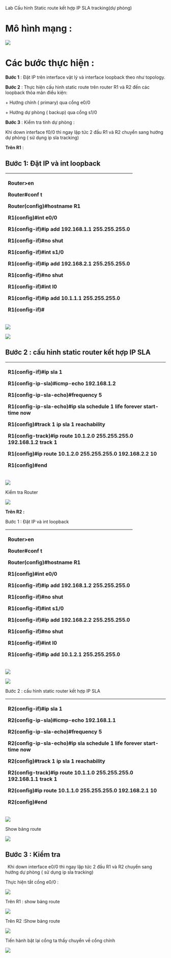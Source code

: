 ﻿Lab Cấu hình Static route kết hợp IP SLA tracking(dự phòng)


# Mô hình mạng :


![](Aspose.Words.dffcb42e-d7d9-49af-a2de-98ba99d40402.001.png)


# Các bước thực hiện :

**Bước 1** : Đặt IP trên interface vật lý và interface loopback theo như topology.

**Bước 2** : Thực hiện cấu hình static route trên router R1 và R2 đến các loopback thỏa mãn điều kiện:

\+ Hướng chính ( primary) qua cổng e0/0

\+ Hướng dự phòng ( backup) qua cổng s1/0

**Bước 3** : Kiểm tra tính dự phòng :

Khi down interface f0/0 thì ngay lập tức 2 đầu R1 và R2 chuyển sang hướng dự phòng ( sử dụng ip sla tracking)






**Trên R1** :

## Bước 1: Đặt IP và int loopback


|<p>Router>en</p><p>Router#conf t</p><p>Router(config)#hostname R1</p><p>R1(config)#int e0/0</p><p>R1(config-if)#ip add 192.168.1.1 255.255.255.0</p><p>R1(config-if)#no shut</p><p>R1(config-if)#int s1/0</p><p>R1(config-if)#ip add 192.168.2.1 255.255.255.0</p><p>R1(config-if)#no shut</p><p>R1(config-if)#int l0</p><p>R1(config-if)#ip add 10.1.1.1 255.255.255.0</p><p>R1(config-if)#</p>|
| :- |

![](Aspose.Words.dffcb42e-d7d9-49af-a2de-98ba99d40402.002.png)

![](Aspose.Words.dffcb42e-d7d9-49af-a2de-98ba99d40402.003.png)
## Bước 2 : cấu hình static router kết hợp IP SLA


|<p>R1(config-if)#ip sla 1</p><p>R1(config-ip-sla)#icmp-echo 192.168.1.2</p><p>R1(config-ip-sla-echo)#frequency 5</p><p>R1(config-ip-sla-echo)#ip sla schedule 1 life forever start-time now</p><p>R1(config)#track 1 ip sla 1 reachability</p><p>R1(config-track)#ip route 10.1.2.0 255.255.255.0 192.168.1.2 track 1</p><p>R1(config)#ip route 10.1.2.0 255.255.255.0 192.168.2.2 10</p><p>R1(config)#end</p>|
| :- |


![](Aspose.Words.dffcb42e-d7d9-49af-a2de-98ba99d40402.004.png)





Kiểm tra Router

![](Aspose.Words.dffcb42e-d7d9-49af-a2de-98ba99d40402.005.png)

**Trên R2 :**

Bước 1 : Đặt IP và int loopback


|<p>Router>en</p><p>Router#conf t</p><p>Router(config)#hostname R1</p><p>R1(config)#int e0/0</p><p>R1(config-if)#ip add 192.168.1.2 255.255.255.0</p><p>R1(config-if)#no shut</p><p>R1(config-if)#int s1/0</p><p>R1(config-if)#ip add 192.168.2.2 255.255.255.0</p><p>R1(config-if)#no shut</p><p>R1(config-if)#int l0</p><p>R1(config-if)#ip add 10.1.2.1 255.255.255.0</p>|
| :- |

![](Aspose.Words.dffcb42e-d7d9-49af-a2de-98ba99d40402.006.png)

![](Aspose.Words.dffcb42e-d7d9-49af-a2de-98ba99d40402.007.png)

Bước 2 : cấu hình static router kết hợp IP SLA


|<p>R2(config-if)#ip sla 1</p><p>R2(config-ip-sla)#icmp-echo 192.168.1.1</p><p>R2(config-ip-sla-echo)#frequency 5</p><p>R2(config-ip-sla-echo)#ip sla schedule 1 life forever start-time now</p><p>R2(config)#track 1 ip sla 1 reachability</p><p>R2(config-track)#ip route 10.1.1.0 255.255.255.0 192.168.1.1 track 1</p><p>R2(config)#ip route 10.1.1.0 255.255.255.0 192.168.2.1 10</p><p>R2(config)#end</p>|
| :- |

![](Aspose.Words.dffcb42e-d7d9-49af-a2de-98ba99d40402.008.png)

Show bảng route

![](Aspose.Words.dffcb42e-d7d9-49af-a2de-98ba99d40402.009.png)

## Bước 3 : Kiểm tra
` `Khi down interface e0/0 thì ngay lập tức 2 đầu R1 và R2 chuyển sang hướng dự phòng ( sử dụng ip sla tracking)

Thực hiện tắt cổng e0/0 :

![](Aspose.Words.dffcb42e-d7d9-49af-a2de-98ba99d40402.010.png)

Trên R1 : show bảng route

![](Aspose.Words.dffcb42e-d7d9-49af-a2de-98ba99d40402.011.png)

Trên R2 :Show bảng route

![](Aspose.Words.dffcb42e-d7d9-49af-a2de-98ba99d40402.012.png)


Tiến hành bật lại cổng ta thấy chuyển về cổng chính 


![](Aspose.Words.dffcb42e-d7d9-49af-a2de-98ba99d40402.013.png)
